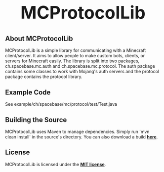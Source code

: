 <b><center><h1>MCProtocolLib</h></center></b>
==========



<b>About MCProtocolLib</b>
--------

MCProtocolLib is a simple library for communicating with a Minecraft client/server. It aims to allow people to make custom bots, clients, or servers for Minecraft easily.
The library is split into two packages, ch.spacebase.mc.auth and ch.spacebase.mc.protocol. The auth package contains some classes to work with Mojang's auth servers and the protocol package contains the protocol library.


<b>Example Code</b>
--------

See example/ch/spacebase/mc/protocol/test/Test.java


<b>Building the Source</b>
--------

MCProtocolLib uses Maven to manage dependencies. Simply run 'mvn clean install' in the source's directory.
You can also download a build <b>[here](http://build.spacebase.ch/job/MCProtocolLib14w08a/)</b>.


<b>License</b>
---------

MCProtocolLib is licensed under the <b>[MIT license](http://www.opensource.org/licenses/mit-license.html)</b>.

